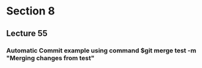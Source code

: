 # Section 8

## Lecture 55

### Automatic Commit example using command $git merge test -m "Merging changes from test"
